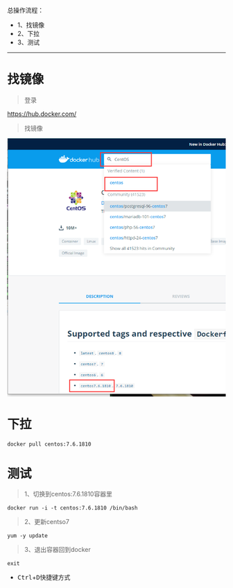 总操作流程：
- 1、找镜像
- 2、下拉
- 3、测试

***


# 找镜像

> 登录

https://hub.docker.com/

> 找镜像

![](image/2-1.png)

# 下拉

```shel
docker pull centos:7.6.1810
```

# 测试

> 1、切换到centos:7.6.1810容器里

```
docker run -i -t centos:7.6.1810 /bin/bash
```

> 2、更新centso7

```
yum -y update
```

> 3、退出容器回到docker

```
exit
```
- <kbd>Ctrl</kbd>+<kbd>D</kbd>快捷键方式